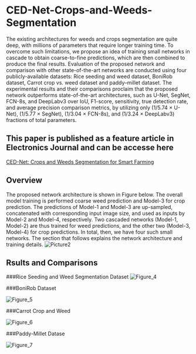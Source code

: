 # CED-Net-Crops-and-Weeds-Segmentation
The existing architectures for weeds and crops segmentation are quite deep, with millions of parameters that require longer training time. To overcome such limitations, we propose an idea of training small networks in cascade to obtain coarse-to-fine predictions, which are then combined to produce the final results.  Evaluation of the proposed network and comparison with other state-of-the-art networks are conducted using four publicly-available datasets: Rice seeding and weed dataset, BoniRob dataset, Carrot crop vs. weed dataset and paddy–millet dataset. The experimental results and their comparisons proclaim that the proposed network outperforms state-of-the-art architectures, such as U-Net, SegNet, FCN-8s, and DeepLabv3 over IoU, F1-score, sensitivity, true detection rate, and average precision comparison metrics, by utilizing only (1/5.74 × U-Net), (1/5.77 × SegNet), (1/3.04 × FCN-8s), and (1/3.24 × DeepLabv3)  fractions of total parameters. 
## This paper is published as a feature article in Electronics Journal and can be accesse here 
[CED-Net: Crops and Weeds Segmentation for Smart Farming](https://www.mdpi.com/2079-9292/9/10/1602)
## Overview
The proposed network architecture is shown in Figure below. The overall model training is performed
coarse weed prediction and Model-3 for crop prediction. The predictions of Model-1 and Model-3
are up-sampled, concatenated with corresponding input image size, and used as inputs by Model-2
and Model-4, respectively. Two cascaded networks (Model-1, Model-2) are thus trained for weed
predictions, and the other two (Model-3, Model-4) for crop predictions. In total, then, we have four
such small networks. The section that follows explains the network architecture and training details.
![Picture2](https://user-images.githubusercontent.com/56618776/98434177-c6985f00-2110-11eb-8104-25e618f122c3.png)
## Rsults and Comparisons
###Rice Seeding and Weed Segmentation Dataset
![Figure_4](https://user-images.githubusercontent.com/56618776/98434314-e54b2580-2111-11eb-98bd-268b92bba7c6.png)

###BoniRob Dataset

![Figure_5](https://user-images.githubusercontent.com/56618776/98434315-e7ad7f80-2111-11eb-946d-d73e8c72b588.png)

###Carrot Crop and Weed

![Figure_6](https://user-images.githubusercontent.com/56618776/98434317-e9774300-2111-11eb-9640-6e1fd8d85e02.png)

###Paddy-Millet Datase

![Figure_7](https://user-images.githubusercontent.com/56618776/98434321-ebd99d00-2111-11eb-827b-9f06aa6f62b9.png)



